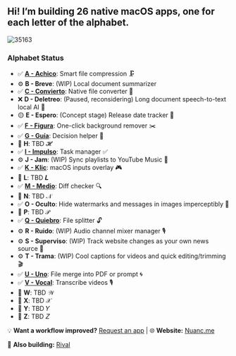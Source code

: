 ## Hi! I’m building 26 native macOS apps, one for each letter of the alphabet.

![35163](https://github.com/user-attachments/assets/8626d56a-4b45-48bf-8545-1f283ebd69c7)

### Alphabet Status
- ✅ [**A - Achico**](https://github.com/nuance-dev/achico): Smart file compression 🗜️
- ⚙️ **B - Breve**: (WIP) Local document summarizer
- ✅ [**C - Convierto**](https://github.com/nuance-dev/convierto): Native file converter 🧪
- ❌ **D - Deletreo**: (Paused, reconsidering) Long document speech-to-text local AI 📢
- 🟡 **E - Espero**: (Concept stage) Release date tracker 📆
- ✅ [**F - Figura**](https://github.com/nuance-dev/figura): One-click background remover ✂️
- ✅ [**G - Guía**](https://github.com/nuance-dev/guia): Decision helper 🤔
- 🔲 **H**: TBD 𝓗
- ✅ [**I - Impulso**](https://github.com/nuance-dev/impulso): Task manager ✅
- ⚙️ **J - Jam**: (WIP) Sync playlists to YouTube Music 📆
- ✅ [**K - Klic**](https://github.com/nuance-dev/klic): macOS inputs overlay 🎮
- 🔲 **L**: TBD 𝑳
- ✅ [**M - Medio**](https://github.com/nuance-dev/medio): Diff checker 🔍
- 🔲 **N**: TBD 𝒩
- ✅ **O - Oculto**: Hide watermarks and messages in images imperceptibly 🫥
- 🔲 **P**: TBD 𝒫
- ✅ [**Q - Quiebro**](https://github.com/nuance-dev/quiebro): File splitter 🔓
- ⚙️ **R - Ruido**: (WIP) Audio channel mixer manager 🎙️
- ⚙️ **S - Superviso**: (WIP) Track website changes as your own news source 📑
- ⚙️ **T - Trama**: (WIP) Cool captions for videos and quick editing/trimming 🎬
- ✅ [**U - Uno**](https://github.com/nuance-dev/uno): File merge into PDF or prompt 🌀
- ✅ [**V - Vocal**](https://github.com/nuance-dev/vocal): Transcribe videos 🎙️
- 🔲 **W**: TBD 𝒲
- 🔲 **X**: TBD 𝒳
- 🔲 **Y**: TBD 𝑌
- 🔲 **Z**: TBD 𝑍

💡 **Want a workflow improved?** [Request an app](https://github.com/nuance-dev/nuance/discussions/categories/ideas)  |  🌐 **Website:** [Nuanc.me](https://nuanc.me)

🤖 **Also building:** [Rival](https://rival.tips)

